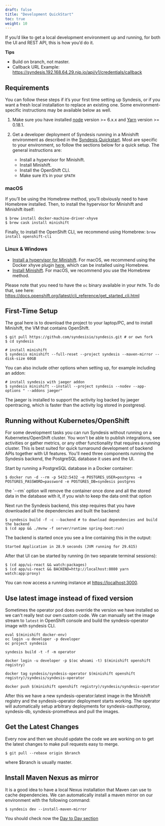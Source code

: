 ```yaml
---
draft: false
title: "Development QuickStart"
toc: true
weight: 10
---
```


If you’d like to get a local development environment up and running, for
both the UI and REST API, this is how you’d do it.

**Tips**

  - Build on branch, not master.
  - Callback URL Example:
    <https://syndesis.192.168.64.29.nip.io/api/v1/credentials/callback>

## Requirements

You can follow these steps if it’s your first time setting up Syndesis,
or if you want a fresh local installation to replace an existing one.
Some environment-specific instructions may be available below as well.

1.  Make sure you have installed [node](https://nodejs.org/en/download/)
    version \>= 6.x.x and [Yarn](https://yarnpkg.com/en/docs/install)
    version \>= 0.18.1.
2.  Get a developer deployment of Syndesis running in a Minishift
    environment as described in the [Syndesis
    Quickstart](https://syndesis.io/quickstart/). Most are specific to
    your environment, so follow the sections below for a quick setup.
    The general instructions are:

      - Install a hypervisor for Minishift.
      - Install Minishift.
      - Install the OpenShift CLI.
      - Make sure it’s in your `$PATH`

### macOS

If you’ll be using the Homebrew method, you’ll obviously need to have
Homebrew installed. Then, to install the hypervisor for Minishift and
Minishift itself:

```shell
$ brew install docker-machine-driver-xhyve
$ brew cask install minishift
```

Finally, to install the OpenShift CLI, we recommend using Homebrew:
`brew install openshift-cli`

### Linux & Windows

  - [Install a hypervisor for Minishift](https://docs.openshift.org/latest/minishift/getting-started/installing.html#install-prerequisites).
    For macOS, we recommend using the Docker xhyve plugin
    [here](https://docs.openshift.org/latest/minishift/getting-started/setting-up-driver-plugin.html#xhyve-driver-install),
    which can be installed using Homebrew.
  - [Install Minishift](https://docs.openshift.org/latest/minishift/getting-started/installing.html#installing-instructions).
    For macOS, we recommend you use the Homebrew method.

Please note that you need to have the `oc` binary available in your
`PATH`. To do that, see here:
<https://docs.openshift.org/latest/cli_reference/get_started_cli.html>

## First-Time Setup

The goal here is to download the project to your laptop/PC, and to
install Minishift, the VM that contains OpenShift.

```shell
$ git pull https://github.com/syndesisio/syndesis.git # or own fork
$ cd syndesis

# install minishift
$ syndesis minishift --full-reset --project syndesis --maven-mirror --disk-size 60GB
```

You can also include other options when setting up, for example
including an addon:

```shell
# install syndesis with jaeger addon
$ syndesis minishift --install --project syndesis --nodev --app-options " --addons jaeger"
```
<div class="alert alert-info admonition" role="alert"> <i class="fa
important"></i> The jaeger is installed to support the activity log
backed by jaeger opentracing, which is faster than the activity log
stored in postgresql.  </div>

## Running without Kubernetes/OpenShift

For some development tasks you can run Syndesis without running on a
Kubernetes/OpenShift cluster. You won't be able to publish integrations,
see activities or gather metrics, or any other functionality that
requires a running cluster. This is best suited for quick turnaround
development of backend APIs together with UI features. You'll need three
components running the Syndesis backend, the PostgreSQL database it uses
and the UI.

Start by running a PostgreSQL database in a Docker container:

```shell
$ docker run -d --rm -p 5432:5432 -e POSTGRES_USER=postgres -e POSTGRES_PASSWORD=password -e POSTGRES_DB=syndesis postgres
```
<div class="alert alert-info admonition" role="alert"> <i class="fa
important"></i> the `--rm` option will remove the container once done
and all the stored data in the database with it, if you wish to keep the
data omit that option </div>

Next run the Syndesis backend, this step requires that you have
downloaded all the dependencies and built the backend:

```shell
$ syndesis build -f -c --backend # to download dependencies and build the backend
$ (cd app && ./mvnw -f server/runtime spring-boot:run)
```

The backend is started once you see a line containing this in the
output:

```
Started Application in 28.9 seconds (JVM running for 29.615)
```

After that UI can be started by running (in two separate terminal
sessions):

```shell
$ (cd app/ui-react && watch:packages)
$ (cd app/ui-react && BACKEND=http://localhost:8080 yarn watch:app:proxy)
```

You can now access a running instance at <https://localhost:3000>.


## Use latest image instead of fixed version

Sometimes the operator pod does override the version we have installed so we can't really test our own custom code. We can manually set the image stream to `latest` in OpenShift console and build the syndesis-operator image with syndesis CLI.


```shell
eval $(minishift docker-env)
oc login -u developer -p developer
oc project syndesis

syndesis build -t -f -m operator

docker login -u developer -p $(oc whoami -t) $(minishift openshift registry)

docker tag syndesis/syndesis-operator $(minishift openshift registry)/syndesis/syndesis-operator

docker push $(minishift openshift registry)/syndesis/syndesis-operator
```

After this we have a new syndesis-operator:latest image in the Minishift registry and the syndesis-operator deployment starts working. The operator will automatically setup arbitrary deployments for syndesis-oauthproxy, syndesis-db, syndesis-prometheus and pull the images.

## Get the Latest Changes

Every now and then we should update the code we are working on to get the latest changes to make pull requests easy to merge.

```shell
$ git pull --rebase origin $branch
```

where $branch is usually master.

## Install Maven Nexus as mirror

It is a good idea to have a local Nexus installation that Maven can use to cache dependencies. We can automatically install a maven mirror on our environment with the following command:

```shell
$ syndesis dev --install-maven-mirror
```

You should check now the [Day to Day section](/docs/day_to_day)
